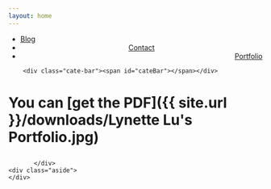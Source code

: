 ```yaml
---
layout: home
---
```


<div class="index-content project">
    <div class="section">
        <ul class="artical-cate">
            <li><a href="/"><span>Blog</span></a></li>
            <li style="text-align:center"><a href="/opinion"><span>Contact</span></a></li>
            <li class="on" style="text-align:right"><a href="/project"><span>Portfolio</span></a></li>
        </ul>

        <div class="cate-bar"><span id="cateBar"></span></div>

<body>
<h1>

You can [get the PDF]({{ site.url }}/downloads/Lynette Lu's Portfolio.jpg)

</h1>
</body>
       
       
           </div>
    <div class="aside">
    </div>
</div>

